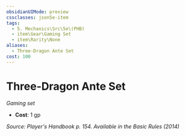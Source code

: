 ```yaml
---
obsidianUIMode: preview
cssclasses: json5e-item
tags:
  - 5. Mechanics\Src\5e\(PHB)
  - item\Gear\Gaming Set
  - item\Rarity\None
aliases:
  - Three-Dragon Ante Set
cost: 100
---
```

# Three-Dragon Ante Set
*Gaming set*  

- **Cost**: 1 gp

*Source: Player's Handbook p. 154. Available in the Basic Rules (2014)*
